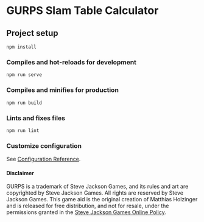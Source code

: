 # GURPS Slam Table Calculator

## Project setup
```
npm install
```

### Compiles and hot-reloads for development
```
npm run serve
```

### Compiles and minifies for production
```
npm run build
```

### Lints and fixes files
```
npm run lint
```

### Customize configuration
See [Configuration Reference](https://cli.vuejs.org/config/).

#### Disclaimer
GURPS is a trademark of Steve Jackson Games, and its rules and art are copyrighted by Steve Jackson Games. All
rights are reserved by Steve Jackson Games. This game aid is the original creation of Matthias Holzinger and is
released for free distribution, and not for resale, under the permissions granted in the [Steve Jackson Games Online Policy](http://www.sjgames.com/general/online_policy.html).
